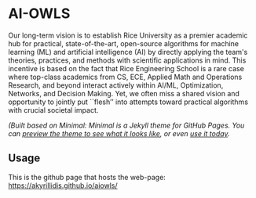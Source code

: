 # AI-OWLS

Our long-term vision is to establish Rice University as a premier academic hub for practical, state-of-the-art, open-source algorithms for machine learning (ML) and artificial intelligence (AI) by directly applying the team's theories, practices, and methods with scientific applications in mind. This incentive is based on the fact that Rice Engineering School is a rare case where top-class academics from CS, ECE, Applied Math and Operations Research, and beyond interact actively within AI/ML, Optimization, Networks, and Decision Making. Yet, we often miss a shared vision and opportunity to jointly put ``flesh’’ into attempts toward practical algorithms with crucial societal impact.

*(Built based on Minimal: Minimal is a Jekyll theme for GitHub Pages. You can [preview the theme to see what it looks like](http://pages-themes.github.io/minimal), or even [use it today](#usage).*

## Usage

This is the github page that hosts the web-page: https://akyrillidis.github.io/aiowls/
